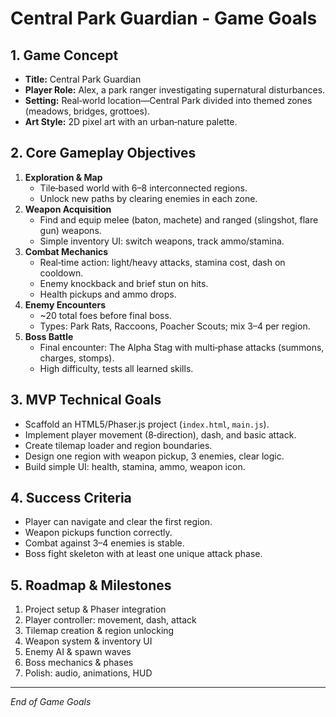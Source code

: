 # Central Park Guardian - Game Goals

## 1. Game Concept
- **Title:** Central Park Guardian
- **Player Role:** Alex, a park ranger investigating supernatural disturbances.
- **Setting:** Real‐world location—Central Park divided into themed zones (meadows, bridges, grottoes).
- **Art Style:** 2D pixel art with an urban‐nature palette.

## 2. Core Gameplay Objectives
1. **Exploration & Map**
   - Tile‐based world with 6–8 interconnected regions.
   - Unlock new paths by clearing enemies in each zone.
2. **Weapon Acquisition**
   - Find and equip melee (baton, machete) and ranged (slingshot, flare gun) weapons.
   - Simple inventory UI: switch weapons, track ammo/stamina.
3. **Combat Mechanics**
   - Real‐time action: light/heavy attacks, stamina cost, dash on cooldown.
   - Enemy knockback and brief stun on hits.
   - Health pickups and ammo drops.
4. **Enemy Encounters**
   - ~20 total foes before final boss.
   - Types: Park Rats, Raccoons, Poacher Scouts; mix 3–4 per region.
5. **Boss Battle**
   - Final encounter: The Alpha Stag with multi‐phase attacks (summons, charges, stomps).
   - High difficulty, tests all learned skills.

## 3. MVP Technical Goals
- Scaffold an HTML5/Phaser.js project (`index.html`, `main.js`).
- Implement player movement (8‐direction), dash, and basic attack.
- Create tilemap loader and region boundaries.
- Design one region with weapon pickup, 3 enemies, clear logic.
- Build simple UI: health, stamina, ammo, weapon icon.

## 4. Success Criteria
- Player can navigate and clear the first region.
- Weapon pickups function correctly.
- Combat against 3–4 enemies is stable.
- Boss fight skeleton with at least one unique attack phase.

## 5. Roadmap & Milestones
1. Project setup & Phaser integration
2. Player controller: movement, dash, attack
3. Tilemap creation & region unlocking
4. Weapon system & inventory UI
5. Enemy AI & spawn waves
6. Boss mechanics & phases
7. Polish: audio, animations, HUD

---
*End of Game Goals*
